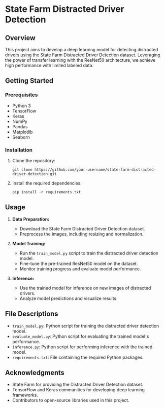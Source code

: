 # State Farm Distracted Driver Detection


## Overview

This project aims to develop a deep learning model for detecting distracted drivers using the State Farm Distracted Driver Detection dataset. Leveraging the power of transfer learning with the ResNet50 architecture, we achieve high performance with limited labeled data.

## Getting Started

### Prerequisites

- Python 3
- TensorFlow
- Keras
- NumPy
- Pandas
- Matplotlib
- Seaborn

### Installation

1. Clone the repository:
   ```
   git clone https://github.com/your-username/state-farm-distracted-driver-detection.git
   ```

2. Install the required dependencies:
   ```
   pip install -r requirements.txt
   ```

## Usage

1. **Data Preparation:**
   - Download the State Farm Distracted Driver Detection dataset.
   - Preprocess the images, including resizing and normalization.

2. **Model Training:**
   - Run the `train_model.py` script to train the distracted driver detection model.
   - Fine-tune the pre-trained ResNet50 model on the dataset.
   - Monitor training progress and evaluate model performance.

3. **Inference:**
   - Use the trained model for inference on new images of distracted drivers.
   - Analyze model predictions and visualize results.

## File Descriptions

- `train_model.py`: Python script for training the distracted driver detection model.
- `evaluate_model.py`: Python script for evaluating the trained model's performance.
- `inference.py`: Python script for performing inference with the trained model.
- `requirements.txt`: File containing the required Python packages.


## Acknowledgments

- State Farm for providing the Distracted Driver Detection dataset.
- TensorFlow and Keras communities for developing deep learning frameworks.
- Contributors to open-source libraries used in this project.

